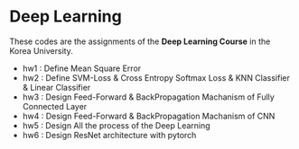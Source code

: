 # Deep Learning

These codes are the assignments of the **Deep Learning Course** in the Korea University.

- hw1 : Define Mean Square Error
- hw2 : Define SVM-Loss & Cross Entropy Softmax Loss & KNN Classifier & Linear Classifier
- hw3 : Design Feed-Forward & BackPropagation Machanism of Fully Connected Layer 
- hw4 : Design Feed-Forward & BackPropagation Machanism of CNN
- hw5 : Design All the process of the Deep Learning
- hw6 : Design ResNet architecture with pytorch
